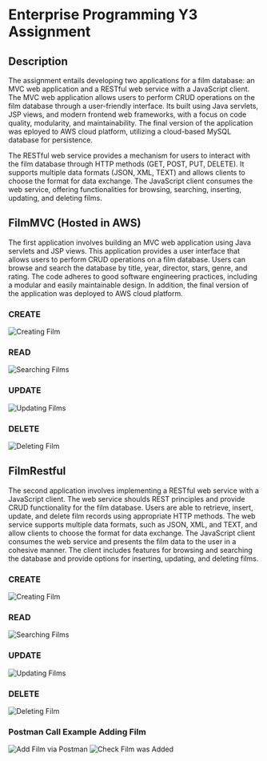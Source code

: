 # Enterprise Programming Y3 Assignment

## Description
The assignment entails developing two applications for a film database: an MVC web application and a RESTful web service with a JavaScript client. The MVC web application allows users to perform CRUD operations on the film database through a user-friendly interface. Its built using Java servlets, JSP views, and modern frontend web frameworks, with a focus on code quality, modularity, and maintainability. The final version of the application was eployed to AWS cloud platform, utilizing a cloud-based MySQL database for persistence.

The RESTful web service provides a mechanism for users to interact with the film database through HTTP methods (GET, POST, PUT, DELETE).
It supports multiple data formats (JSON, XML, TEXT) and allows clients to choose the format for data exchange. The JavaScript client consumes the web service, offering functionalities for browsing, searching, inserting, updating, and deleting films. 

## FilmMVC (Hosted in AWS)
The first application involves building an MVC web application using Java servlets and JSP views. This application provides a user interface that allows users to perform CRUD operations on a film database. Users can browse and search the database by title, year, director, stars, genre, and rating. The code adheres to good software engineering practices, including a modular and easily maintainable design. In addition, the final version of the application was deployed to AWS cloud platform. 

### CREATE
![Creating Film](./media/MVC_create.png "Creating Film")
### READ
![Searching Films](./media/MVC_read.png "Searching Films")
### UPDATE 
![Updating Films](./media/MVC_update.png "Updating Film")
### DELETE
![Deleting Film](./media/MVC_delete.png "Deleting Film")


## FilmRestful
The second application involves implementing a RESTful web service with a JavaScript client. The web service shoulds REST principles and provide CRUD functionality for the film database. Users are able to retrieve, insert, update, and delete film records using appropriate HTTP methods. The web service supports multiple data formats, such as JSON, XML, and TEXT, and allow clients to choose the format for data exchange. The JavaScript client consumes the web service and presents the film data to the user in a cohesive manner. The client includes features for browsing and searching the database and provide options for inserting, updating, and deleting films. 

### CREATE
![Creating Film](./media/REST_create.png "Creating Film")
### READ
![Searching Films](./media/REST_read.png "Searching Films")
### UPDATE 
![Updating Films](./media/REST_update.png "Updating Film")
### DELETE
![Deleting Film](./media/REST_delete.png "Deleting Film")

### Postman Call Example Adding Film
![Add Film via Postman](./media/REST_postman_create.png  "Postman Request Add Film")
![Check Film was Added](./media/REST_postman_create_conf.png  "Check Film was Added")